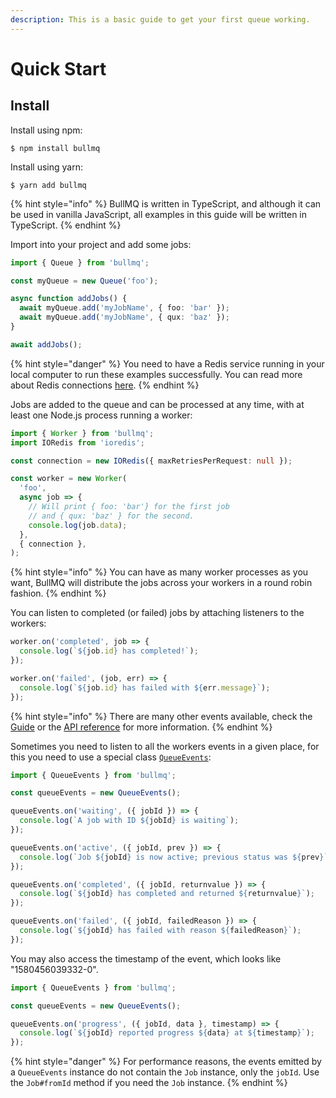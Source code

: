 ```yaml
---
description: This is a basic guide to get your first queue working.
---
```


# Quick Start

## Install

Install using npm:

```
$ npm install bullmq
```

Install using yarn:

```
$ yarn add bullmq
```

{% hint style="info" %}
BullMQ is written in TypeScript, and although it can be used in vanilla JavaScript, all examples in this guide will be written in TypeScript.
{% endhint %}

Import into your project and add some jobs:

```typescript
import { Queue } from 'bullmq';

const myQueue = new Queue('foo');

async function addJobs() {
  await myQueue.add('myJobName', { foo: 'bar' });
  await myQueue.add('myJobName', { qux: 'baz' });
}

await addJobs();
```

{% hint style="danger" %}
You need to have a Redis service running in your local computer to run these examples successfully. You can read more about Redis connections [here](guide/connections.md).
{% endhint %}

Jobs are added to the queue and can be processed at any time, with at least one Node.js process running a worker:

```typescript
import { Worker } from 'bullmq';
import IORedis from 'ioredis';

const connection = new IORedis({ maxRetriesPerRequest: null });

const worker = new Worker(
  'foo',
  async job => {
    // Will print { foo: 'bar'} for the first job
    // and { qux: 'baz' } for the second.
    console.log(job.data);
  },
  { connection },
);
```

{% hint style="info" %}
You can have as many worker processes as you want, BullMQ will distribute the jobs across your workers in a round robin fashion.
{% endhint %}

You can listen to completed (or failed) jobs by attaching listeners to the workers:

```typescript
worker.on('completed', job => {
  console.log(`${job.id} has completed!`);
});

worker.on('failed', (job, err) => {
  console.log(`${job.id} has failed with ${err.message}`);
});
```

{% hint style="info" %}
There are many other events available, check the [Guide](guide/events.md) or the [API reference](https://api.docs.bullmq.io/) for more information.
{% endhint %}

Sometimes you need to listen to all the workers events in a given place, for this you need to use a special class [`QueueEvents`](https://api.docs.bullmq.io/classes/v5.QueueEvents.html):

```typescript
import { QueueEvents } from 'bullmq';

const queueEvents = new QueueEvents();

queueEvents.on('waiting', ({ jobId }) => {
  console.log(`A job with ID ${jobId} is waiting`);
});

queueEvents.on('active', ({ jobId, prev }) => {
  console.log(`Job ${jobId} is now active; previous status was ${prev}`);
});

queueEvents.on('completed', ({ jobId, returnvalue }) => {
  console.log(`${jobId} has completed and returned ${returnvalue}`);
});

queueEvents.on('failed', ({ jobId, failedReason }) => {
  console.log(`${jobId} has failed with reason ${failedReason}`);
});
```

You may also access the timestamp of the event, which looks like "1580456039332-0".

```typescript
import { QueueEvents } from 'bullmq';

const queueEvents = new QueueEvents();

queueEvents.on('progress', ({ jobId, data }, timestamp) => {
  console.log(`${jobId} reported progress ${data} at ${timestamp}`);
});
```

{% hint style="danger" %}
For performance reasons, the events emitted by a `QueueEvents` instance do not contain the `Job` instance, only the `jobId`. Use the `Job#fromId` method if you need the `Job` instance.
{% endhint %}
